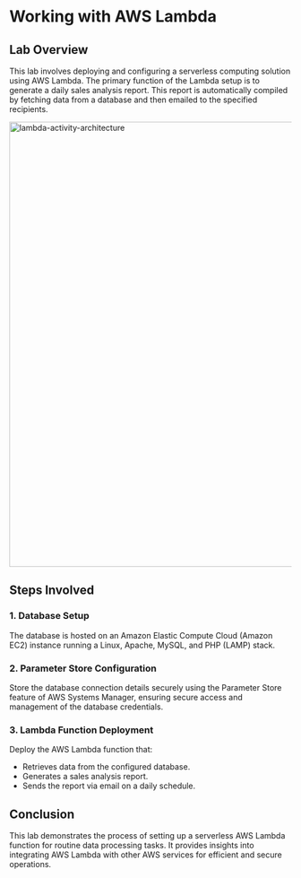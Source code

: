 # Working with AWS Lambda

## Lab Overview

This lab involves deploying and configuring a serverless computing solution using AWS Lambda. The primary function of the Lambda setup is to generate a daily sales analysis report. This report is automatically compiled by fetching data from a database and then emailed to the specified recipients.

<img width="794" alt="lambda-activity-architecture" src="https://github.com/Mohamed-kittany/Canvas-Lab-178/assets/161580792/82a259fd-7efc-4876-a45e-8f91c8a5e3ba">


## Steps Involved

### 1. Database Setup
The database is hosted on an Amazon Elastic Compute Cloud (Amazon EC2) instance running a Linux, Apache, MySQL, and PHP (LAMP) stack.

### 2. Parameter Store Configuration
Store the database connection details securely using the Parameter Store feature of AWS Systems Manager, ensuring secure access and management of the database credentials.

### 3. Lambda Function Deployment
Deploy the AWS Lambda function that:
- Retrieves data from the configured database.
- Generates a sales analysis report.
- Sends the report via email on a daily schedule.

## Conclusion

This lab demonstrates the process of setting up a serverless AWS Lambda function for routine data processing tasks. It provides insights into integrating AWS Lambda with other AWS services for efficient and secure operations.
